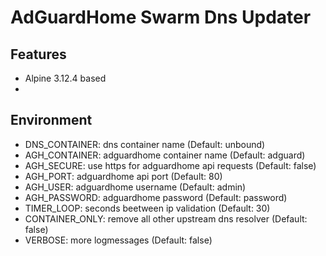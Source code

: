 # AdGuardHome Swarm Dns Updater

## Features
- Alpine 3.12.4 based
- 

## Environment
- DNS_CONTAINER: dns container name (Default: unbound)
- AGH_CONTAINER: adguardhome container name (Default: adguard)
- AGH_SECURE: use https for adguardhome api requests (Default: false)
- AGH_PORT: adguardhome api port (Default: 80)
- AGH_USER: adguardhome username (Default: admin)
- AGH_PASSWORD: adguardhome password (Default: password)
- TIMER_LOOP: seconds beetween ip validation (Default: 30)
- CONTAINER_ONLY: remove all other upstream dns resolver (Default: false)
- VERBOSE: more logmessages (Default: false)
